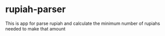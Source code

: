 # rupiah-parser
This is app for parse rupiah and calculate the minimum number of rupiahs needed to make that amount 
